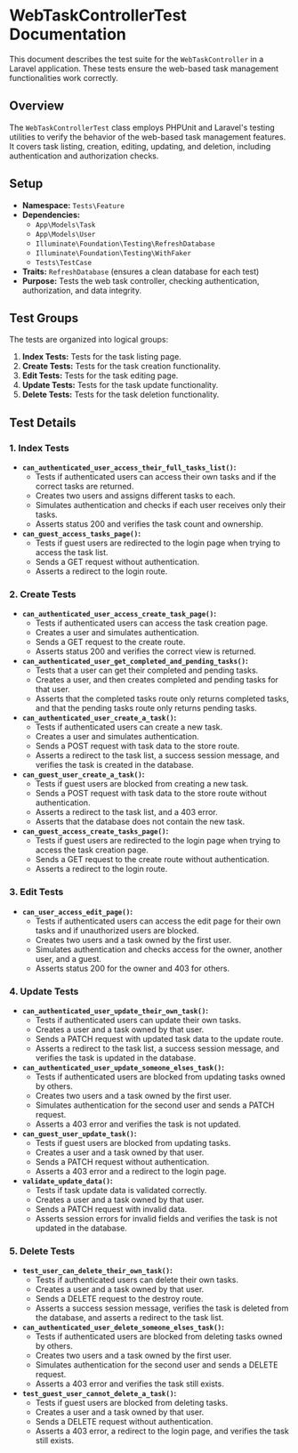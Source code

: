 # WebTaskControllerTest Documentation

This document describes the test suite for the `WebTaskController` in a Laravel application. These tests ensure the web-based task management functionalities work correctly.

## Overview

The `WebTaskControllerTest` class employs PHPUnit and Laravel's testing utilities to verify the behavior of the web-based task management features. It covers task listing, creation, editing, updating, and deletion, including authentication and authorization checks.

## Setup

* **Namespace:** `Tests\Feature`
* **Dependencies:**
    * `App\Models\Task`
    * `App\Models\User`
    * `Illuminate\Foundation\Testing\RefreshDatabase`
    * `Illuminate\Foundation\Testing\WithFaker`
    * `Tests\TestCase`
* **Traits:** `RefreshDatabase` (ensures a clean database for each test)
* **Purpose:** Tests the web task controller, checking authentication, authorization, and data integrity.

## Test Groups

The tests are organized into logical groups:

1.  **Index Tests:** Tests for the task listing page.
2.  **Create Tests:** Tests for the task creation functionality.
3.  **Edit Tests:** Tests for the task editing page.
4.  **Update Tests:** Tests for the task update functionality.
5.  **Delete Tests:** Tests for the task deletion functionality.

## Test Details

### 1. Index Tests

* **`can_authenticated_user_access_their_full_tasks_list()`:**
    * Tests if authenticated users can access their own tasks and if the correct tasks are returned.
    * Creates two users and assigns different tasks to each.
    * Simulates authentication and checks if each user receives only their tasks.
    * Asserts status 200 and verifies the task count and ownership.
* **`can_guest_access_tasks_page()`:**
    * Tests if guest users are redirected to the login page when trying to access the task list.
    * Sends a GET request without authentication.
    * Asserts a redirect to the login route.

### 2. Create Tests

* **`can_authenticated_user_access_create_task_page()`:**
    * Tests if authenticated users can access the task creation page.
    * Creates a user and simulates authentication.
    * Sends a GET request to the create route.
    * Asserts status 200 and verifies the correct view is returned.
* **`can_authenticated_user_get_completed_and_pending_tasks()`:**
    * Tests that a user can get their completed and pending tasks.
    * Creates a user, and then creates completed and pending tasks for that user.
    * Asserts that the completed tasks route only returns completed tasks, and that the pending tasks route only returns pending tasks.
* **`can_authenticated_user_create_a_task()`:**
    * Tests if authenticated users can create a new task.
    * Creates a user and simulates authentication.
    * Sends a POST request with task data to the store route.
    * Asserts a redirect to the task list, a success session message, and verifies the task is created in the database.
* **`can_guest_user_create_a_task()`:**
    * Tests if guest users are blocked from creating a new task.
    * Sends a POST request with task data to the store route without authentication.
    * Asserts a redirect to the task list, and a 403 error.
    * Asserts that the database does not contain the new task.
* **`can_guest_access_create_tasks_page()`:**
    * Tests if guest users are redirected to the login page when trying to access the task creation page.
    * Sends a GET request to the create route without authentication.
    * Asserts a redirect to the login route.

### 3. Edit Tests

* **`can_user_access_edit_page()`:**
    * Tests if authenticated users can access the edit page for their own tasks and if unauthorized users are blocked.
    * Creates two users and a task owned by the first user.
    * Simulates authentication and checks access for the owner, another user, and a guest.
    * Asserts status 200 for the owner and 403 for others.

### 4. Update Tests

* **`can_authenticated_user_update_their_own_task()`:**
    * Tests if authenticated users can update their own tasks.
    * Creates a user and a task owned by that user.
    * Sends a PATCH request with updated task data to the update route.
    * Asserts a redirect to the task list, a success session message, and verifies the task is updated in the database.
* **`can_authenticated_user_update_someone_elses_task()`:**
    * Tests if authenticated users are blocked from updating tasks owned by others.
    * Creates two users and a task owned by the first user.
    * Simulates authentication for the second user and sends a PATCH request.
    * Asserts a 403 error and verifies the task is not updated.
* **`can_guest_user_update_task()`:**
    * Tests if guest users are blocked from updating tasks.
    * Creates a user and a task owned by that user.
    * Sends a PATCH request without authentication.
    * Asserts a 403 error and a redirect to the login page.
* **`validate_update_data()`:**
    * Tests if task update data is validated correctly.
    * Creates a user and a task owned by that user.
    * Sends a PATCH request with invalid data.
    * Asserts session errors for invalid fields and verifies the task is not updated in the database.

### 5. Delete Tests

* **`test_user_can_delete_their_own_task()`:**
    * Tests if authenticated users can delete their own tasks.
    * Creates a user and a task owned by that user.
    * Sends a DELETE request to the destroy route.
    * Asserts a success session message, verifies the task is deleted from the database, and asserts a redirect to the task list.
* **`can_authenticated_user_delete_someone_elses_task()`:**
    * Tests if authenticated users are blocked from deleting tasks owned by others.
    * Creates two users and a task owned by the first user.
    * Simulates authentication for the second user and sends a DELETE request.
    * Asserts a 403 error and verifies the task still exists.
* **`test_guest_user_cannot_delete_a_task()`:**
    * Tests if guest users are blocked from deleting tasks.
    * Creates a user and a task owned by that user.
    * Sends a DELETE request without authentication.
    * Asserts a 403 error, a redirect to the login page, and verifies the task still exists.